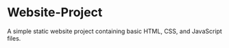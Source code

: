 # Website-Project
A simple static website project containing basic HTML, CSS, and JavaScript files.
